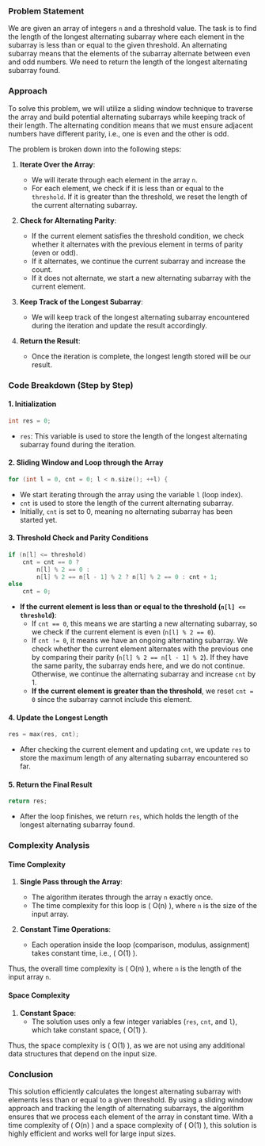 ### Problem Statement

We are given an array of integers `n` and a threshold value. The task is to find the length of the longest alternating subarray where each element in the subarray is less than or equal to the given threshold. An alternating subarray means that the elements of the subarray alternate between even and odd numbers. We need to return the length of the longest alternating subarray found.

### Approach

To solve this problem, we will utilize a sliding window technique to traverse the array and build potential alternating subarrays while keeping track of their length. The alternating condition means that we must ensure adjacent numbers have different parity, i.e., one is even and the other is odd.

The problem is broken down into the following steps:

1. **Iterate Over the Array**:
   - We will iterate through each element in the array `n`.
   - For each element, we check if it is less than or equal to the `threshold`. If it is greater than the threshold, we reset the length of the current alternating subarray.

2. **Check for Alternating Parity**:
   - If the current element satisfies the threshold condition, we check whether it alternates with the previous element in terms of parity (even or odd). 
   - If it alternates, we continue the current subarray and increase the count.
   - If it does not alternate, we start a new alternating subarray with the current element.

3. **Keep Track of the Longest Subarray**:
   - We will keep track of the longest alternating subarray encountered during the iteration and update the result accordingly.

4. **Return the Result**:
   - Once the iteration is complete, the longest length stored will be our result.

### Code Breakdown (Step by Step)

#### 1. **Initialization**

```cpp
int res = 0;
```

- `res`: This variable is used to store the length of the longest alternating subarray found during the iteration.

#### 2. **Sliding Window and Loop through the Array**

```cpp
for (int l = 0, cnt = 0; l < n.size(); ++l) {
```

- We start iterating through the array using the variable `l` (loop index).
- `cnt` is used to store the length of the current alternating subarray.
- Initially, `cnt` is set to 0, meaning no alternating subarray has been started yet.

#### 3. **Threshold Check and Parity Conditions**

```cpp
if (n[l] <= threshold)
    cnt = cnt == 0 ?
        n[l] % 2 == 0 :
        n[l] % 2 == n[l - 1] % 2 ? n[l] % 2 == 0 : cnt + 1;
else
    cnt = 0;
```

- **If the current element is less than or equal to the threshold (`n[l] <= threshold`)**:
    - If `cnt == 0`, this means we are starting a new alternating subarray, so we check if the current element is even (`n[l] % 2 == 0`).
    - If `cnt != 0`, it means we have an ongoing alternating subarray. We check whether the current element alternates with the previous one by comparing their parity (`n[l] % 2 == n[l - 1] % 2`). If they have the same parity, the subarray ends here, and we do not continue. Otherwise, we continue the alternating subarray and increase `cnt` by 1.
    - **If the current element is greater than the threshold**, we reset `cnt = 0` since the subarray cannot include this element.

#### 4. **Update the Longest Length**

```cpp
res = max(res, cnt);
```

- After checking the current element and updating `cnt`, we update `res` to store the maximum length of any alternating subarray encountered so far.

#### 5. **Return the Final Result**

```cpp
return res;
```

- After the loop finishes, we return `res`, which holds the length of the longest alternating subarray found.

### Complexity Analysis

#### Time Complexity

1. **Single Pass through the Array**:
   - The algorithm iterates through the array `n` exactly once.
   - The time complexity for this loop is \( O(n) \), where `n` is the size of the input array.

2. **Constant Time Operations**:
   - Each operation inside the loop (comparison, modulus, assignment) takes constant time, i.e., \( O(1) \).

Thus, the overall time complexity is \( O(n) \), where `n` is the length of the input array `n`.

#### Space Complexity

1. **Constant Space**:
   - The solution uses only a few integer variables (`res`, `cnt`, and `l`), which take constant space, \( O(1) \).

Thus, the space complexity is \( O(1) \), as we are not using any additional data structures that depend on the input size.

### Conclusion

This solution efficiently calculates the longest alternating subarray with elements less than or equal to a given threshold. By using a sliding window approach and tracking the length of alternating subarrays, the algorithm ensures that we process each element of the array in constant time. With a time complexity of \( O(n) \) and a space complexity of \( O(1) \), this solution is highly efficient and works well for large input sizes.